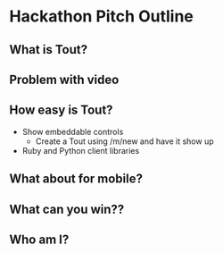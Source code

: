 # Hackathon Pitch Outline

## What is Tout?

## Problem with video

## How easy is Tout?

* Show embeddable controls
    * Create a Tout using /m/new and have it show up 
* Ruby and Python client libraries

## What about for mobile?

## What can you win??

## Who am I?
